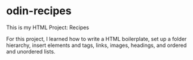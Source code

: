 # odin-recipes

This is my HTML Project: Recipes

For this project, I learned how to write a HTML boilerplate, set up a folder hierarchy, insert elements and tags, links, images, headings, and ordered and unordered lists.